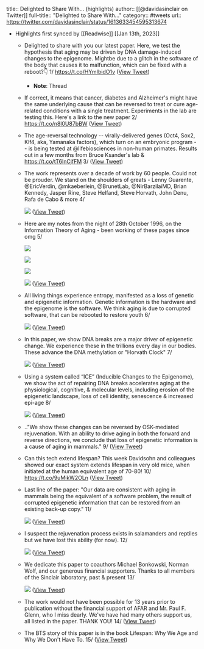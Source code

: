 title:: Delighted to Share With... (highlights)
author:: [[@davidasinclair on Twitter]]
full-title:: "Delighted to Share With..."
category:: #tweets
url:: https://twitter.com/davidasinclair/status/1613633454595313674

- Highlights first synced by [[Readwise]] [[Jan 13th, 2023]]
	- Delighted to share with you our latest paper. Here, we test the hypothesis that aging may be driven by DNA damage-induced changes to the epigenome. Mightbe due to a glitch in the software of the body that causes it to malfunction, which can be fixed with a reboot?👇 1/ https://t.co/HYmIbidO1v ([View Tweet](https://twitter.com/davidasinclair/status/1613633454595313674))
		- **Note**: Thread
	- If correct, it means that cancer, diabetes and Alzheimer's might have the same underlying cause that can be reversed to treat or cure age-related conditions with a single treatment. Experiments in the lab are testing this. Here's a link to the new paper 2/ https://t.co/n8l0U87bBW ([View Tweet](https://twitter.com/davidasinclair/status/1613633456113590272))
	- The age-reversal technology -- virally-delivered genes (Oct4, Sox2, Klf4, aka, Yamanaka factors), which turn on an embryonic program -- is being tested at @lifebiosciences in non-human primates. Results out in a few months from Bruce Ksander's lab & https://t.co/tT6lnCjfFM 3/ ([View Tweet](https://twitter.com/davidasinclair/status/1613633457220894721))
	- The work represents over a decade of work by 60 people. Could not be prouder. We stand on the shoulders of greats - Lenny Guarente, @EricVerdin, @mkaeberlein, @BrunetLab, @NirBarzilaiMD, Brian Kennedy, Jasper Rine, Steve Helfand, Steve Horvath, John Denu, Rafa de Cabo & more 4/ 
	  
	  ![](https://pbs.twimg.com/media/FmTBzjoXEA8u5ZI.jpg) ([View Tweet](https://twitter.com/davidasinclair/status/1613633458789617674))
	- Here are my notes from the night of 28th October 1996, on the Information Theory of Aging - been working of these pages since omg 5/ 
	  
	  ![](https://pbs.twimg.com/media/FmTAM_DXkAA0tic.jpg) 
	  
	  ![](https://pbs.twimg.com/media/FmTAOe3WQAI0bzQ.jpg) 
	  
	  ![](https://pbs.twimg.com/media/FmTAPFWXEBEMadO.jpg) 
	  
	  ![](https://pbs.twimg.com/media/FmTAQ-aXEAcxPYf.jpg) ([View Tweet](https://twitter.com/davidasinclair/status/1613633460551421952))
	- All living things experience entropy, manifested as a loss of genetic and epigenetic information. Genetic information is the hardware and the epigenome is the software. We think aging is due to corrupted software, that can be rebooted to restore youth 6/ 
	  
	  ![](https://pbs.twimg.com/media/FmTAifmXEA8iYe9.jpg) ([View Tweet](https://twitter.com/davidasinclair/status/1613633462337998859))
	- In this paper, we show DNA breaks are a major driver of epigenetic change. We experience these in the trillions every day in our bodies. These advance the DNA methylation or "Horvath Clock" 7/ 
	  
	  ![](https://pbs.twimg.com/media/FmTCBp9X0AASber.jpg) ([View Tweet](https://twitter.com/davidasinclair/status/1613633464053686272))
	- Using a system called “ICE” (Inducible Changes to the Epigenome), we show the act of repairing DNA breaks accelerates aging at the physiological, cognitive, & molecular levels, including erosion of the epigenetic landscape, loss of cell identity, senescence & increased epi-age 8/ 
	  
	  ![](https://pbs.twimg.com/media/FmTA2OTX0AYPRqq.jpg) ([View Tweet](https://twitter.com/davidasinclair/status/1613633465529864196))
	- .."We show these changes can be reversed by OSK-mediated rejuvenation. With an ability to drive aging in both the forward and reverse directions, we conclude that loss of epigenetic information is a cause of aging in mammals." 9/ ([View Tweet](https://twitter.com/davidasinclair/status/1613633466783961099))
	- Can this tech extend lifespan? This week Davidsohn and colleagues showed our exact system extends lifespan in very old mice, when initiated at the human equivalent age of 70-80! 10/ https://t.co/9uMikW2OLn ([View Tweet](https://twitter.com/davidasinclair/status/1613633468013121538))
	- Last line of the paper: "Our data are consistent with aging in mammals being the equivalent of a software problem, the result of corrupted epigenetic information that can be restored from an existing back-up copy." 11/ 
	  
	  ![](https://pbs.twimg.com/media/FmTBr2RXEAQVVnP.jpg) ([View Tweet](https://twitter.com/davidasinclair/status/1613633469120188418))
	- I suspect the rejuvenation process exists in salamanders and reptiles but we have lost this ability (for now). 12/ 
	  
	  ![](https://pbs.twimg.com/media/FmTBA3oXEA81f4A.jpg) ([View Tweet](https://twitter.com/davidasinclair/status/1613633470437199888))
	- We dedicate this paper to coauthors Michael Bonkowski, Norman Wolf, and our generous financial supporters. Thanks to all members of the Sinclair laboratory, past & present 13/ 
	  
	  ![](https://pbs.twimg.com/media/FmTD1LDWIAAvK5n.jpg) ([View Tweet](https://twitter.com/davidasinclair/status/1613633471628382231))
	- The work would not have been possible for 13 years prior to publication without the financial support of AFAR and Mr. Paul F. Glenn, who I miss dearly. We've have had many others support us, all listed in the paper. THANK YOU! 14/ ([View Tweet](https://twitter.com/davidasinclair/status/1613633473058668545))
	- The BTS story of this paper is in the book Lifespan: Why We Age and Why We Don't Have To. 15/ ([View Tweet](https://twitter.com/davidasinclair/status/1613633474342326272))